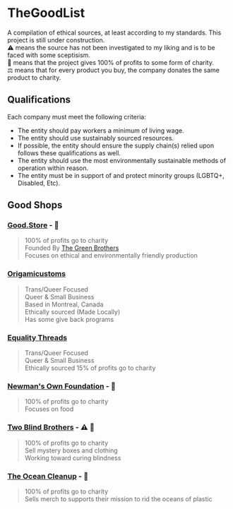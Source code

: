 # TheGoodList
A compilation of ethical sources, at least according to my standards. This project is still under construction.  
:warning: means the source has not been investigated to my liking and is to be faced with some sceptisism.  
:heart_hands: means that the project gives 100% of profits to some form of charity.  
:balance_scale: means that for every product you buy, the company donates the same product to charity.

## Qualifications
Each company must meet the following criteria:  
- The entity should pay workers a minimum of living wage.
- The entity should use sustainably sourced resources.
- If possible, the entity should ensure the supply chain(s) relied upon follows these qualifications as well.
- The entity should use the most environmentally sustainable methods of operation within reason.
- The entity must be in support of and protect minority groups (LGBTQ+, Disabled, Etc).

## Good Shops

### [Good.Store](https://good.store) - :heart_hands:
> 100% of profits go to charity  
> Founded By [The Green Brothers](https://en.wikipedia.org/wiki/Green_brothers)  
> Focuses on ethical and environmentally friendly production

### [Origamicustoms](https://origamicustoms.com)
> Trans/Queer Focused  
> Queer & Small Business  
> Based in Montreal, Canada  
> Ethically sourced (Made Locally)  
> Has some give back programs

### [Equality Threads](https://www.equalitythreads.com/en-us)
> Trans/Queer Focused  
> Queer & Small Business  
> Ethically sourced
> 15% of profits go to charity

### [Newman's Own Foundation](https://newmansown.org) - :heart_hands:  
> 100% of profits go to charity  
> Focuses on food

### [Two Blind Brothers](https://twoblindbrothers.com) - :warning: :heart_hands:  
> 100% of profits go to charity  
> Sell mystery boxes and clothing  
> Working toward curing blindness

### [The Ocean Cleanup](https://theoceancleanupstore.com) - :heart_hands:  
> 100% of profits go to charity  
> Sells merch to supports their mission to rid the oceans of plastic
> 
